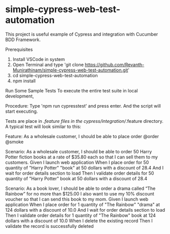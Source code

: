# simple-cypress-web-test-automation

This project is useful example of Cypress and integration with Cucumber BDD Framework.

Prerequisites
1. Install VSCode in system
2. Open Terminal and type 'git clone https://github.com/Revanth-Munirathinam/simple-cypress-web-test-automation.git'
3. cd simple-cypress-web-test-automation
4. npm install


Run Some Sample Tests
To execute the entire test suite in local development,

Procedure:
       Type 'npm run cypresstest' and press enter. And the script will start executing.
       
Tests are place in *.feature files in the cypress/integration/*.feature directory. A typical test will look similar to this:

Feature: As a wholesale customer, I should be able to place order 
@order @smoke

Scenario: As a wholesale customer, I should be able to order 50 Harry Potter fiction books at a rate of $35.80 each so that I can sell them to my customers.
  Given I launch web application
  When I place order for 50 quantity of "Harry Potter" "book" at 50 dollars with a discount of 28.4
    And I wait for order details section to load
  Then I validate order details for 50 quantity of "Harry Potter" book at 50 dollars with a discount of 28.4

Scenario: As a book lover, I should be able to order a drama called “The Rainbow” for no more than $125.00 I also want to use my 10% discount voucher so that I can send this book to my mom.
  Given I launch web application
  When I place order for 1 quantity of "The Rainbow" "drama" at 124 dollars with a discount of 10.0
    And I wait for order details section to load
  Then I validate order details for 1 quantity of "The Rainbow" book at 124 dollars with a discount of 10.0
  When I delete the existing record
  Then I validate the record is successfully deleted
